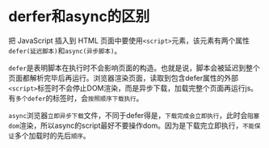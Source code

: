 # derfer和async的区别

把 JavaScript 插入到 HTML 页面中要使用`<script>`元素，该元素有两个属性`defer(延迟脚本)`和`async(异步脚本)`。

`defer`是表明脚本在执行时不会影响页面的构造。也就是说，脚本会被延迟到整个页面都解析完毕后再运行。浏览器渲染页面，读取到包含defer属性的外部`<script>`标签时不会停止DOM渲染，而是异步下载，加载完整个页面再运行js。有`多个defer`的标签时，会`按照顺序下载执行`。


`async`浏览器`立即异步下载`文件，不同于defer得是，`下载完成会立即执行`，此时会`阻塞dom`渲染，所以async的script最好不要操作dom。因为是下载完立即执行，`不能保证`多个加载时的先后`顺序`。